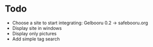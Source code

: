 # Todo

- Choose a site to start integrating: Gelbooru 0.2 -> safebooru.org
- Display site in windows
- Display only pictures
- Add simple tag search